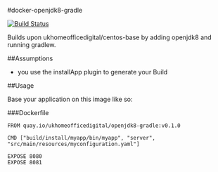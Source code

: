 #docker-openjdk8-gradle

[![Build Status](https://travis-ci.org/UKHomeOffice/docker-openjdk8-gradle.svg?branch=master)](https://travis-ci.org/UKHomeOffice/docker-openjdk8-gradle)

Builds upon ukhomeofficedigital/centos-base by adding openjdk8 and running gradlew.

##Assumptions

* you use the installApp plugin to generate your Build

##Usage

Base your application on this image like so:

###Dockerfile
```
FROM quay.io/ukhomeofficedigital/openjdk8-gradle:v0.1.0

CMD ["build/install/myapp/bin/myapp", "server", "src/main/resources/myconfiguration.yaml"]

EXPOSE 8080
EXPOSE 8081
```
